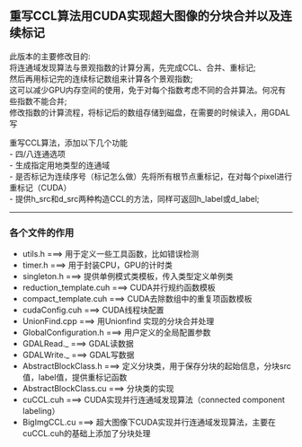 ## 重写CCL算法用CUDA实现超大图像的分块合并以及连续标记   
此版本的主要修改目的:  
将连通域发现算法与景观指数的计算分离，先完成CCL、合并、重标记;  
然后再用标记完的连续标记数组来计算各个景观指数;  
这可以减少GPU内存空间的使用，免于对每个指数考虑不同的合并算法。何况有些指数不能合并;  
修改指数的计算流程，将标记后的数组存储到磁盘，在需要的时候读入，用GDAL写  


重写CCL算法，添加以下几个功能  
	- 四/八连通选项  
	- 生成指定用地类型的连通域  
	- 是否标记为连续序号（标记怎么做）先将所有根节点重标记，在对每个pixel进行重标记（CUDA）  
	- 提供h_src和d_src两种构造CCL的方法，同样可返回h_label或d_label;  

------

### 各个文件的作用  
- utils.h ===> 用于定义一些工具函数，比如错误检测  
- timer.h ===>	用于封装CPU，GPU的计时类  
- singleton.h ===>	提供单例模式类模板，传入类型定义单例类  
- reduction_template.cuh ===>	CUDA并行规约函数模板  
- compact_template.cuh ===>	CUDA去除数组中的重复项函数模板  
- cudaConfig.cuh ===>		CUDA线程块配置  
- UnionFind.cpp ===>		用Unionfind 实现的分块合并处理  
- GlobalConfiguration.h ===>	用户定义的全局配置参数  
- GDALRead._ ===>			GDAL读数据  
- GDALWrite._ ===>			GDAL写数据  
- AbstractBlockClass.h ===>	定义分块类，用于保存分块的起始信息，分块src值，label值，提供重标记函数  
- AbstractBlockClass.cu ===>	分块类的实现  
- cuCCL.cuh ===>				CUDA实现并行连通域发现算法（connected component labeling）  
- BigImgCCL.cu ===>			超大图像下CUDA实现并行连通域发现算法，主要在cuCCL.cuh的基础上添加了分块处理  

